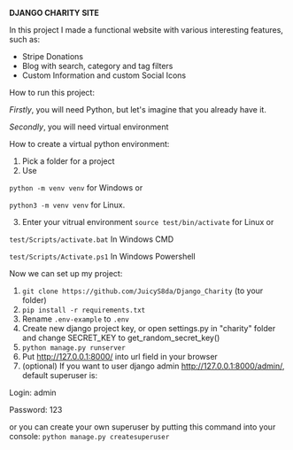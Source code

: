 **DJANGO CHARITY SITE**

In this project I made a functional website with various interesting features, such as:
- Stripe Donations
- Blog with search, category and tag filters
- Custom Information and custom Social Icons

How to run this project:

*Firstly*, you will need Python, but let's imagine that you already have it.

*Secondly*, you will need virtual environment

How to create a virtual python environment:

1. Pick a folder for a project
2. Use

```python -m venv venv``` for Windows or

```python3 -m venv venv``` for Linux.

3. Enter your vitrual environment ```source test/bin/activate``` for Linux or

```test/Scripts/activate.bat``` In Windows CMD 

```test/Scripts/Activate.ps1``` In Windows Powershell

Now we can set up my project:

1. ```git clone https://github.com/JuicyS8da/Django_Charity``` (to your folder)
2. ```pip install -r requirements.txt```
3. Rename ```.env-example``` to ```.env```
4. Create new django project key, or open settings.py in "charity" folder and change SECRET_KEY to get_random_secret_key() 
5. ```python manage.py runserver```
6. Put http://127.0.0.1:8000/ into url field in your browser
7. (optional) If you want to user django admin http://127.0.0.1:8000/admin/, default superuser is:

Login: admin

Password: 123

or you can create your own superuser by putting this command into your console:
```python manage.py createsuperuser```
